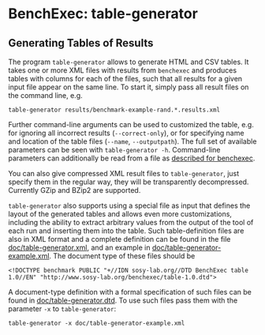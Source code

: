 # BenchExec: table-generator
## Generating Tables of Results

The program `table-generator` allows to generate HTML and CSV tables.
It takes one or more XML files with results from `benchexec`
and produces tables with columns for each of the files,
such that all results for a given input file appear on the same line.
To start it, simply pass all result files on the command line, e.g.

    table-generator results/benchmark-example-rand.*.results.xml

Further command-line arguments can be used to customized the table,
e.g. for ignoring all incorrect results (`--correct-only`),
or for specifying name and location of the table files (`--name`, `--outputpath`).
The full set of available parameters can be seen with `table-generator -h`.
Command-line parameters can additionally be read from a file
as [described for benchexec](benchexec.md#starting-benchexec).

You can also give compressed XML result files to `table-generator`,
just specify them in the regular way, they will be transparently decompressed.
Currently GZip and BZip2 are supported.

`table-generator` also supports using a special file as input
that defines the layout of the generated tables
and allows even more customizations,
including the ability to extract arbitrary values
from the output of the tool of each run
and inserting them into the table.
Such table-definition files are also in XML format
and a complete definition can be found in the file
[doc/table-generator.xml](table-generator.xml),
and an example in [doc/table-generator-example.xml](table-generator-example.xml).
The document type of these files should be

    <!DOCTYPE benchmark PUBLIC "+//IDN sosy-lab.org//DTD BenchExec table 1.0//EN" "http://www.sosy-lab.org/benchexec/table-1.0.dtd">

A document-type definition with a formal specification of such files can be found in
[doc/table-generator.dtd](table-generator.dtd).
To use such files pass them with the parameter `-x` to `table-generator`:

    table-generator -x doc/table-generator-example.xml

